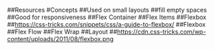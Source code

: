 ##Resources
#Concepts
##Used on small layouts
##fill empty spaces
##Good for responsiveness
##Flex Container
##Flex Items
##Flexbox
##https://css-tricks.com/snippets/css/a-guide-to-flexbox/
##Flexbox
##Flex Flow
##Flex Wrap
##Layout
##https://cdn.css-tricks.com/wp-content/uploads/2011/08/flexbox.png
